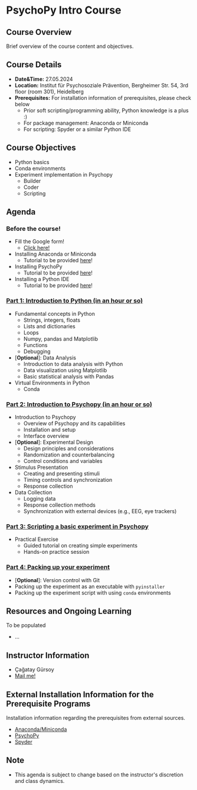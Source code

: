 # PsychoPy Intro Course

## Course Overview

Brief overview of the course content and objectives.

## Course Details

- **Date&Time:** 27.05.2024
- **Location:** Institut für Psychosoziale Prävention, Bergheimer Str. 54, 3rd floor (room 301), Heidelberg
- **Prerequisites:** For installation information of prerequisites, please check below
  - Prior soft scripting/programming ability, Python knowledge is a plus :)
  - For package management: Anaconda or Miniconda
  - For scripting: Spyder or a similar Python IDE

## Course Objectives

- Python basics
- Conda environments
- Experiment implementation in Psychopy
  - Builder
  - Coder
  - Scripting

## Agenda

### Before the course!

- Fill the Google form!
  - [Click here!](https://forms.gle/X8QgtXbxg8Wj5oi38)
- Installing Anaconda or Miniconda
  - Tutorial to be provided [here](./conda/README.md)!
- Installing PsychoPy
  - Tutorial to be provided [here](./conda/README.md)!
- Installing a Python IDE
  - Tutorial to be provided [here]()!

### [Part 1: Introduction to Python (in an hour or so)](./intro-python/README.md)

- Fundamental concepts in Python
  - Strings, integers, floats
  - Lists and dictionaries
  - Loops
  - Numpy, pandas and Matplotlib
  - Functions
  - Debugging
- [**Optional**]: Data Analysis
  - Introduction to data analysis with Python
  - Data visualization using Matplotlib
  - Basic statistical analysis with Pandas
- Virtual Environments in Python
  - Conda

### [Part 2: Introduction to Psychopy (in an hour or so)](./intro-psychopy/README.md)

- Introduction to Psychopy
  - Overview of Psychopy and its capabilities
  - Installation and setup
  - Interface overview
- [**Optional**]: Experimental Design
  - Design principles and considerations
  - Randomization and counterbalancing
  - Control conditions and variables
- Stimulus Presentation
  - Creating and presenting stimuli
  - Timing controls and synchronization
  - Response collection
- Data Collection
  - Logging data
  - Response collection methods
  - Synchronization with external devices (e.g., EEG, eye trackers)

### [Part 3: Scripting a basic experiment in Psychopy](./scripting/README.md)

- Practical Exercise
  - Guided tutorial on creating simple experiments
  - Hands-on practice session

### [Part 4: Packing up your experiment](./packing/README.md)

- [**Optional**]: Version control with Git
- Packing up the experiment as an executable with `pyinstaller`
- Packing up the experiment script with using `conda` environments

## Resources and Ongoing Learning

To be populated

- ...

## Instructor Information

- Çağatay Gürsoy
- [Mail me!](mailto:cagatay.guersoy@zi-mannheim.de)

## External Installation Information for the Prerequisite Programs

Installation information regarding the prerequisites from external sources.

- [Anaconda/Miniconda]()
- [PsychoPy]()
- [Spyder]()

## Note

- This agenda is subject to change based on the instructor's discretion and class dynamics.
